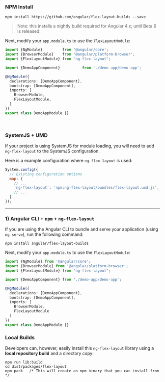 ### NPM Install

```terminal
npm install https://github.com/angular/flex-layout-builds --save
```

> Note: this installs a nightly build required for Angular 4.x; until Beta.9 is released.

Next, modify your `app.module.ts` to use the `FlexLayoutModule`:

```typescript
import {NgModule}         from '@angular/core';
import {BrowserModule}    from '@angular/platform-browser';
import {FlexLayoutModule} from "ng-flex-layout";

import {DemoAppComponent}          from './demo-app/demo-app';

@NgModule({
  declarations: [DemoAppComponent],
  bootstrap: [DemoAppComponent],
  imports: [
    BrowserModule,
    FlexLayoutModule,
  ]
})
export class DemoAppModule {}
```

<br/>

### SystemJS + UMD

If your project is using SystemJS for module loading, you will need to add `ng-flex-layout` to the SystemJS 
configuration.

Here is a example configuration where `ng-flex-layout` is used:
```js
System.config({
  // Existing configuration options
  map: {
    // ...
    'ng-flex-layout': 'npm:ng-flex-layout/bundles/flex-layout.umd.js',
    // ...
  }
});
```
----

### 1) Angular CLI + **`npm`** + `ng-flex-layout`

If you are using the Angular CLI to bundle and serve your application (using `ng serve`), run the following command:

```terminal
npm install angular/flex-layout-builds
```

Next, modify your `app.module.ts` to use the `FlexLayoutModule`:

```typescript
import {NgModule} from '@angular/core';
import {BrowserModule} from '@angular/platform-browser';
import {FlexLayoutModule} from "ng-flex-layout";

import {DemoAppComponent} from './demo-app/demo-app';

@NgModule({
  declarations: [DemoAppComponent],
  bootstrap: [DemoAppComponent],
  imports: [
    BrowserModule,
    FlexLayoutModule
  ]
})
export class DemoAppModule {}
```

### Local Builds

Developers can, however, easily install this `ng-flex-layout` library using a **local repository build** 
and a directory copy:

```console
npm run lib:build
cd dist/packages/flex-layout
npm pack   /* This will create an npm binary that you can install from */
```

